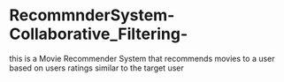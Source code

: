 # RecommnderSystem-Collaborative_Filtering-
this is a Movie Recommender System that recommends movies to a user based on users ratings similar to the target user
